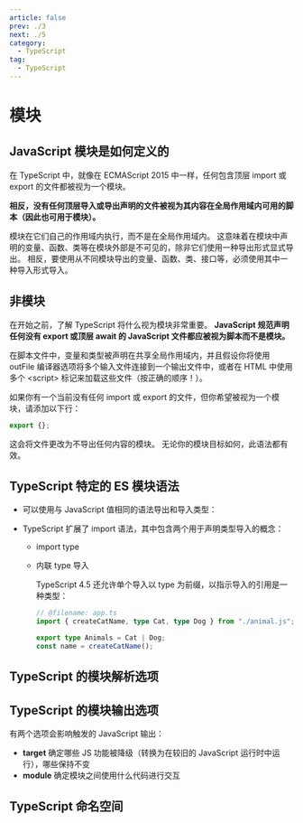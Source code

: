 ```yaml
---
article: false
prev: ./3
next: ./5
category:
  - TypeScript
tag:
  - TypeScript
---
```


# 模块

## JavaScript 模块是如何定义的

在 TypeScript 中，就像在 ECMAScript 2015 中一样，任何包含顶层 import 或 export 的文件都被视为一个模块。

**相反，没有任何顶层导入或导出声明的文件被视为其内容在全局作用域内可用的脚本（因此也可用于模块）。**

模块在它们自己的作用域内执行，而不是在全局作用域内。 这意味着在模块中声明的变量、函数、类等在模块外部是不可见的，除非它们使用一种导出形式显式导出。 相反，要使用从不同模块导出的变量、函数、类、接口等，必须使用其中一种导入形式导入。

## 非模块

在开始之前，了解 TypeScript 将什么视为模块非常重要。 **JavaScript 规范声明任何没有 export 或顶层 await 的 JavaScript 文件都应被视为脚本而不是模块。**

在脚本文件中，变量和类型被声明在共享全局作用域内，并且假设你将使用 outFile 编译器选项将多个输入文件连接到一个输出文件中，或者在 HTML 中使用多个 \<script\> 标记来加载这些文件（按正确的顺序！）。

如果你有一个当前没有任何 import 或 export 的文件，但你希望被视为一个模块，请添加以下行：

```ts
export {};
```

这会将文件更改为不导出任何内容的模块。 无论你的模块目标如何，此语法都有效。

## TypeScript 特定的 ES 模块语法

- 可以使用与 JavaScript 值相同的语法导出和导入类型：

- TypeScript 扩展了 import 语法，其中包含两个用于声明类型导入的概念：

  - import type
  - 内联 type 导入

    TypeScript 4.5 还允许单个导入以 type 为前缀，以指示导入的引用是一种类型：

    ```ts
    // @filename: app.ts
    import { createCatName, type Cat, type Dog } from "./animal.js";

    export type Animals = Cat | Dog;
    const name = createCatName();
    ```

## TypeScript 的模块解析选项

## TypeScript 的模块输出选项

有两个选项会影响触发的 JavaScript 输出：

- **target** 确定哪些 JS 功能被降级（转换为在较旧的 JavaScript 运行时中运行），哪些保持不变
- **module** 确定模块之间使用什么代码进行交互

## TypeScript 命名空间
